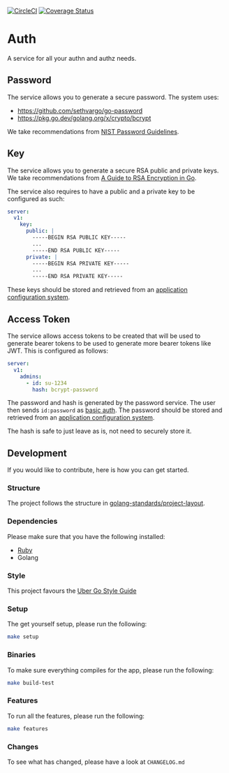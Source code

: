 [![CircleCI](https://circleci.com/gh/alexfalkowski/auth.svg?style=svg)](https://circleci.com/gh/alexfalkowski/auth)
[![Coverage Status](https://coveralls.io/repos/github/alexfalkowski/auth/badge.svg?branch=master)](https://coveralls.io/github/alexfalkowski/auth?branch=master)

# Auth

A service for all your authn and authz needs.

## Password

The service allows you to generate a secure password. The system uses:
- https://github.com/sethvargo/go-password
- https://pkg.go.dev/golang.org/x/crypto/bcrypt

We take recommendations from [NIST Password Guidelines](https://blog.netwrix.com/2022/11/14/nist-password-guidelines).

## Key

The service allows you to generate a secure RSA public and private keys. We take recommendations from [A Guide to RSA Encryption in Go](https://levelup.gitconnected.com/a-guide-to-rsa-encryption-in-go-1a18d827f35d).

The service also requires to have a public and a private key to be configured as such:

```yaml
server:
  v1:
    key:
      public: |
        -----BEGIN RSA PUBLIC KEY-----
        ...
        -----END RSA PUBLIC KEY-----
      private: |
        -----BEGIN RSA PRIVATE KEY-----
        ...
        -----END RSA PRIVATE KEY-----
```

These keys should be stored and retrieved from an [application configuration system](https://github.com/alexfalkowski/konfig).

## Access Token

The service allows access tokens to be created that will be used to generate bearer tokens to be used to generate more bearer tokens like JWT. This is configured as follows:

```yaml
server:
  v1:
    admins:
      - id: su-1234
        hash: bcrypt-password
```

The password and hash is generated by the password service. The user then sends `id:password` as [basic auth](https://en.wikipedia.org/wiki/Basic_access_authentication). The password should be stored and retrieved from an [application configuration system](https://github.com/alexfalkowski/konfig).

The hash is safe to just leave as is, not need to securely store it.

## Development

If you would like to contribute, here is how you can get started.

### Structure

The project follows the structure in [golang-standards/project-layout](https://github.com/golang-standards/project-layout).

### Dependencies

Please make sure that you have the following installed:
- [Ruby](.ruby-version)
- Golang

### Style

This project favours the [Uber Go Style Guide](https://github.com/uber-go/guide/blob/master/style.md)

### Setup

The get yourself setup, please run the following:

```sh
make setup
```

### Binaries

To make sure everything compiles for the app, please run the following:

```sh
make build-test
```

### Features

To run all the features, please run the following:

```sh
make features
```

### Changes

To see what has changed, please have a look at `CHANGELOG.md`

